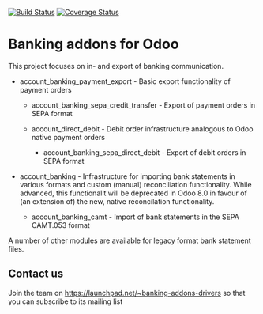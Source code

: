 [![Build Status](https://travis-ci.org/OCA/banking.svg?branch=7.0)](https://travis-ci.org/OCA/banking)
[![Coverage Status](https://img.shields.io/coveralls/OCA/banking.svg)](https://coveralls.io/r/OCA/banking?branch=7.0)

Banking addons for Odoo
=======================

This project focuses on in- and export of banking communication.

- account_banking_payment_export - Basic export functionality of payment orders

    - account_banking_sepa_credit_transfer - Export of payment orders in SEPA format

    - account_direct_debit - Debit order infrastructure analogous to Odoo native payment orders

        - account_banking_sepa_direct_debit - Export of debit orders in SEPA format

- account_banking - Infrastructure for importing bank statements in various formats and custom (manual)
reconciliation functionality. While advanced, this functionalit will be deprecated in Odoo 8.0 in favour
of (an extension of) the new, native reconcilation functionality.

    - account_banking_camt - Import of bank statements in the SEPA CAMT.053 format

A number of other modules are available for legacy format bank statement files.

Contact us
----------
Join the team on https://launchpad.net/~banking-addons-drivers so that you can subscribe to its mailing list
